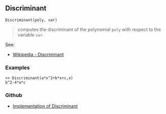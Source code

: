 ## Discriminant

```
Discriminant(poly, var)
```

> computes the discriminant of the polynomial `poly` with respect to the variable `var`.
  
See:  
* [Wikipedia - Discriminant](https://en.wikipedia.org/wiki/Discriminant)
 
### Examples

```
>> Discriminant(a*x^2+b*x+c,x)
b^2-4*a*c
```

### Github

* [Implementation of Discriminant](https://github.com/axkr/symja_android_library/blob/master/symja_android_library/matheclipse-core/src/main/java/org/matheclipse/core/builtin/PolynomialFunctions.java#L596) 
